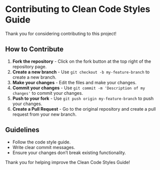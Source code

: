 # Contributing to Clean Code Styles Guide

Thank you for considering contributing to this project!

## How to Contribute
1. **Fork the repository** - Click on the fork button at the top right of the repository page.
2. **Create a new branch** - Use `git checkout -b my-feature-branch` to create a new branch.
3. **Make your changes** - Edit the files and make your changes.
4. **Commit your changes** - Use `git commit -m 'Description of my changes'` to commit your changes.
5. **Push to your fork** - Use `git push origin my-feature-branch` to push your changes.
6. **Create a Pull Request** - Go to the original repository and create a pull request from your new branch.

## Guidelines
- Follow the code style guide.
- Write clear commit messages.
- Ensure your changes don’t break existing functionality.

Thank you for helping improve the Clean Code Styles Guide!